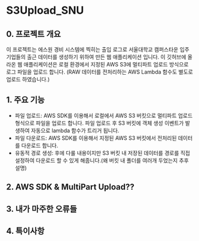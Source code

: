 # S3Upload_SNU

## 0. 프로젝트 개요 
이 프로젝트는 에스원 경비 시스템에 찍히는 출입 로그로 서울대학교 캠퍼스타운 입주 기업들의 출근 데이터를 생성하기 위하여 만든 웹 애플리케이션 입니다. 이 깃허브에 올라온 웹 애플리케이션은 로컬 환경에서 지정된 AWS S3에 멀티파트 업로드 방식으로 로그 파일을 업로드 합니다. (RAW 데이터를 전처리하는 AWS Lambda 함수도 별도로 업로드 하였습니다.) 

## 1. 주요 기능 
- 파일 업로드: AWS SDK를 이용해서 로컬에서 AWS S3 버킷으로 멀티파트 업로드 형식으로 파일을 업로드 합니다. 파일 업로드 후 S3 버킷에 객체 생성 이벤트가 발생하여 자동으로 lambda 함수가 트리거 됩니다. 
- 파일 다운로드: AWS SDK를 이용해서 지정된 AWS S3 버킷에서 전처리된 데이터를 다운로드 합니다.
- 유동적 경로 생성: 후에 다룰 내용이지만 S3 버킷 내 저장된 데이터를 경로를 직접 설정하여 다운로드 할 수 있게 해줍니다.(왜 버킷 내 폴더를 여러개 두었는지 추후 설명)

## 2. AWS SDK & MultiPart Upload?? 

## 3. 내가 마주한 오류들 

## 4. 특이사항 




  



  



